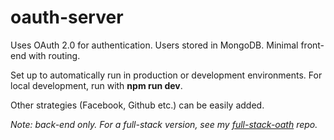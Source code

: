 # oauth-server
Uses OAuth 2.0 for authentication. Users stored in MongoDB. Minimal front-end with routing.

Set up to automatically run in production or development environments. For local development, run with **npm run dev**.

Other strategies (Facebook, Github etc.) can be easily added.

*Note: back-end only. For a full-stack version, see my [full-stack-oath](https://github.com/tomierino/full-stack-oauth) repo.*
